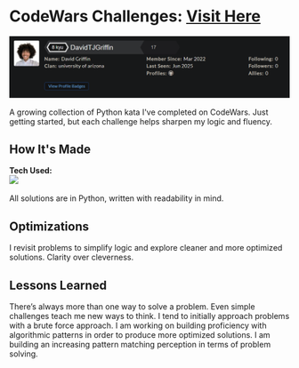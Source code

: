 # CodeWars Challenges: <a target="_blank" href="https://www.codewars.com/users/DavidTJGriffin/stats">Visit Here</a>

![CodeWars Banner](images/codewarsBanner.png)

A growing collection of Python kata I've completed on CodeWars. Just getting started, but each challenge helps sharpen my logic and fluency.

## How It's Made

**Tech Used:**  
<img src="https://img.shields.io/static/v1?label=|&message=PYTHON&color=306998&style=plastic&logo=python"/>

All solutions are in Python, written with readability in mind.

## Optimizations

I revisit problems to simplify logic and explore cleaner and more optimized solutions. Clarity over cleverness.

## Lessons Learned

There’s always more than one way to solve a problem. Even simple challenges teach me new ways to think. I tend to initially approach problems with a brute force approach. I am working on building proficiency with algorithmic patterns in order to produce more optimized solutions. I am building an increasing pattern matching perception in terms of problem solving. 
